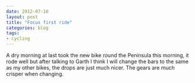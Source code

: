 ```yaml
---
date: 2012-07-10
layout: post
title: "Focus first ride"
categories: blog 
tags:
- cycling
---
```


A dry morning at last took the new bike round the Peninsula this morning, it rode well but after talking to Garth I think I will change the bars to the same as my other bikes, the drops are just much nicer. The gears are much crisper when changing.  

